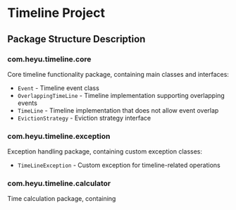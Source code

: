 # Timeline Project

## Package Structure Description

### com.heyu.timeline.core
Core timeline functionality package, containing main classes and interfaces:
- `Event` - Timeline event class
- `OverlappingTimeLine` - Timeline implementation supporting overlapping events
- `TimeLine` - Timeline implementation that does not allow event overlap
- `EvictionStrategy` - Eviction strategy interface

### com.heyu.timeline.exception
Exception handling package, containing custom exception classes:
- `TimeLineException` - Custom exception for timeline-related operations

### com.heyu.timeline.calculator
Time calculation package, containing